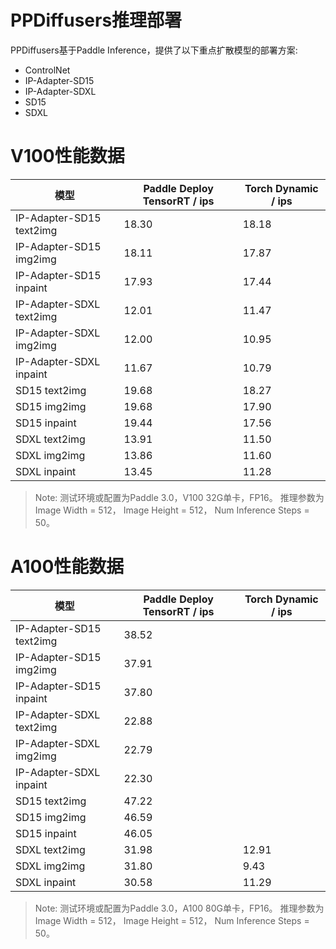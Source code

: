 # PPDiffusers推理部署

PPDiffusers基于Paddle Inference，提供了以下重点扩散模型的部署方案:
- ControlNet
- IP-Adapter-SD15
- IP-Adapter-SDXL
- SD15
- SDXL


# V100性能数据
|模型|Paddle Deploy TensorRT / ips|Torch Dynamic / ips|
|-|-|-|
|IP-Adapter-SD15 text2img|18.30|18.18|
|IP-Adapter-SD15 img2img|18.11|17.87|
|IP-Adapter-SD15 inpaint|17.93|17.44|
|IP-Adapter-SDXL text2img|12.01|11.47|
|IP-Adapter-SDXL img2img|12.00|10.95|
|IP-Adapter-SDXL inpaint|11.67|10.79|
|SD15 text2img|19.68|18.27|
|SD15 img2img|19.68|17.90|
|SD15 inpaint|19.44|17.56|
|SDXL text2img|13.91|11.50|
|SDXL img2img|13.86|11.60|
|SDXL inpaint|13.45|11.28|

<!-- |SD15 text2img|11.87|6.68|6.32|
|SD15 img2img|14.47|8.09|7.63|
|SD15 inpaint|14.30|6.42|6.06| -->

> Note: 
> 测试环境或配置为Paddle 3.0，V100 32G单卡，FP16。
推理参数为Image Width = 512， Image Height = 512， Num Inference Steps = 50。

# A100性能数据
|模型|Paddle Deploy TensorRT / ips|Torch Dynamic / ips|
|-|-|-|
|IP-Adapter-SD15 text2img|38.52||
|IP-Adapter-SD15 img2img|37.91||
|IP-Adapter-SD15 inpaint|37.80||
|IP-Adapter-SDXL text2img|22.88||
|IP-Adapter-SDXL img2img|22.79||
|IP-Adapter-SDXL inpaint|22.30||
|SD15 text2img|47.22||
|SD15 img2img|46.59||
|SD15 inpaint|46.05||
|SDXL text2img|31.98|12.91|
|SDXL img2img|31.80|9.43|
|SDXL inpaint|30.58|11.29|

<!-- |SD15 text2img|26.37|10.49||
|SD15 img2img|30.81|12.70||
|SD15 inpaint|30.55|9.67|| -->

> Note: 测试环境或配置为Paddle 3.0，A100 80G单卡，FP16。
推理参数为Image Width = 512， Image Height = 512， Num Inference Steps = 50。

<!-- |SDXL text2img||||
|SDXL img2img||||
|SDXL inpaint|||| -->

<!-- |-|-|-|-|
|ControlNet text2img|3.360597|||
|ControlNet img2img|3.360597|||
|ControlNet inpaint|3.360597||| -->